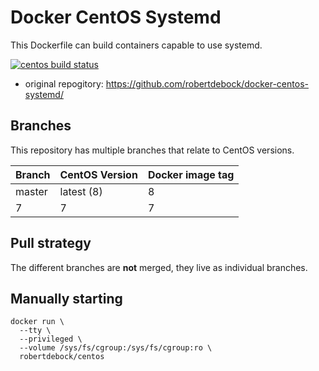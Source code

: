 Docker CentOS Systemd
=====================

This Dockerfile can build containers capable to use systemd.

[![centos build status](https://img.shields.io/docker/cloud/build/robertdebock/centos.svg)](https://hub.docker.com/repository/docker/robertdebock/centos)

* original repogitory: https://github.com/robertdebock/docker-centos-systemd/

Branches
--------

This repository has multiple branches that relate to CentOS versions.

|Branch |CentOS Version|Docker image tag|
|-------|--------------|----------------|
|master |latest (8)    |8               |
|7      |7             |7               |

Pull strategy
-------------

The different branches are **not** merged, they live as individual branches.

Manually starting
-----------------

```
docker run \
  --tty \
  --privileged \
  --volume /sys/fs/cgroup:/sys/fs/cgroup:ro \
  robertdebock/centos
```
